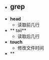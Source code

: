 - **grep**
	- 
- **head**
	- 读取前几行
- ** tail**
	- 读取后几行
- **touch**
	- 修改文件时间
- **
<!--stackedit_data:
eyJoaXN0b3J5IjpbMTI4NTA0NTcwMSwtMjAyMzIzMjA5OSwxMj
A5ODcxOTBdfQ==
-->